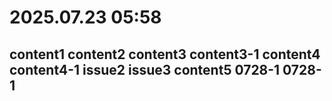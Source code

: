 # 2025.07.23 05:58
content1
content2
content3 content3-1
content4 content4-1
issue2
issue3
content5
0728-1 0728-1
---